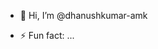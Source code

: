 - 👋 Hi, I’m @dhanushkumar-amk

- ⚡ Fun fact: ...

<!---
dhanushkumar-amk/dhanushkumar-amk is a ✨ special ✨ repository because its `README.md` (this file) appears on your GitHub profile.
You can click the Preview link to take a look at your changes.
--->
